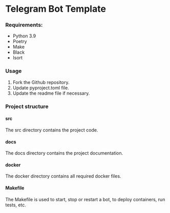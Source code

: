 # Telegram Bot Template

### Requirements:

* Python 3.9
* Poetry
* Make
* Black
* Isort

### Usage

1. Fork the Github repository.
2. Update pyproject.toml file.
3. Update the readme file if necessary.

### Project structure

#### src

The src directory contains the project code.

#### docs

The docs directory contains the project documentation.

#### docker

The docker directory contains all required docker files.

#### Makefile

The Makefile is used to start, stop or restart a bot, to deploy containers, run tests, etc.

